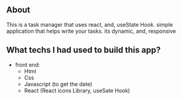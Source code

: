 ## About
This is a task manager that uses react, and, useState Hook. simple application that helps write your tasks. its dynamic, and, responsive

## What techs I had used to build this app?
  - front end:
    - Html
    - Css
    - Javascript (to get the date)
    - React (React icons Library, useSate Hook)
